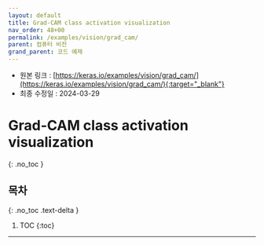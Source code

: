 ```yaml
---
layout: default
title: Grad-CAM class activation visualization
nav_order: 48+00
permalink: /examples/vision/grad_cam/
parent: 컴퓨터 비전
grand_parent: 코드 예제
---
```


* 원본 링크 : [https://keras.io/examples/vision/grad_cam/](https://keras.io/examples/vision/grad_cam/){:target="_blank"}
* 최종 수정일 : 2024-03-29

# Grad-CAM class activation visualization
{: .no_toc }

## 목차
{: .no_toc .text-delta }

1. TOC
{:toc}

---
